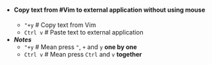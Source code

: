 - #### Copy text from #Vim to external application without using mouse
	- `"+y` # Copy text from Vim
	- `Ctrl v` # Paste text to external application
- ***Notes***
	- `"+y` # Mean press `"`, `+` and `y` **one by one**
	- `Ctrl v` # Mean press `Ctrl` and `v` **together**
